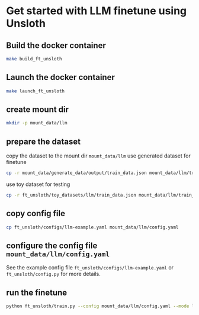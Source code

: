 # Get started with LLM finetune using Unsloth

## Build the docker container

```bash
make build_ft_unsloth
```

## Launch the docker container

```bash
make launch_ft_unsloth
```

## create mount dir
```bash
mkdir -p mount_data/llm
```

## prepare the dataset
copy the dataset to the mount dir `mount_data/llm`
use generated dataset for finetune
```bash
cp -r mount_data/generate_data/output/train_data.json mount_data/llm/train_data.json
```
use toy dataset for testing
```bash
cp -r ft_unsloth/toy_datasets/llm/train_data.json mount_data/llm/train_data.json
```

## copy config file
```bash
cp ft_unsloth/configs/llm-example.yaml mount_data/llm/config.yaml
```

## configure the config file `mount_data/llm/config.yaml`
See the example config file `ft_unsloth/configs/llm-example.yaml` or `ft_unsloth/config.py` for more details.

## run the finetune
```bash
python ft_unsloth/train.py --config mount_data/llm/config.yaml --mode llm
```






